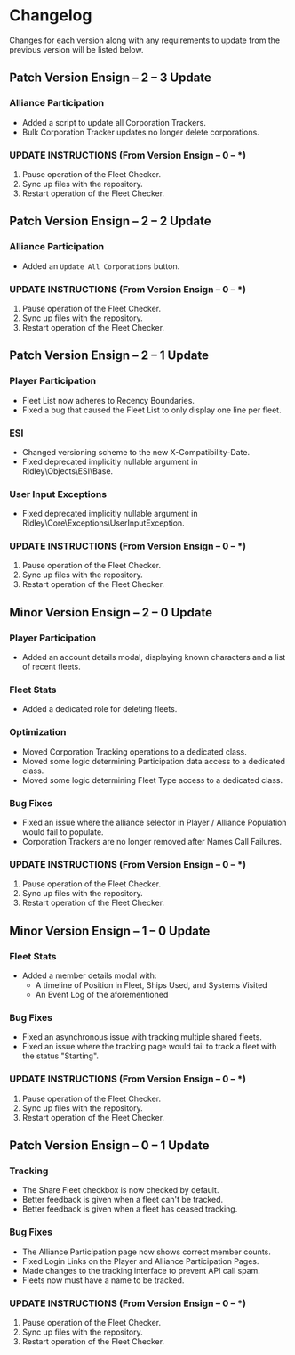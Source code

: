# Changelog

Changes for each version along with any requirements to update from the previous version will be listed below.

## Patch Version Ensign – 2 – 3 Update

### Alliance Participation

* Added a script to update all Corporation Trackers.
* Bulk Corporation Tracker updates no longer delete corporations.

### UPDATE INSTRUCTIONS (From Version Ensign – 0 – *)

1. Pause operation of the Fleet Checker.
2. Sync up files with the repository.
3. Restart operation of the Fleet Checker.

## Patch Version Ensign – 2 – 2 Update

### Alliance Participation

* Added an `Update All Corporations` button.

### UPDATE INSTRUCTIONS (From Version Ensign – 0 – *)

1. Pause operation of the Fleet Checker.
2. Sync up files with the repository.
3. Restart operation of the Fleet Checker.

## Patch Version Ensign – 2 – 1 Update

### Player Participation

* Fleet List now adheres to Recency Boundaries.
* Fixed a bug that caused the Fleet List to only display one line per fleet.

### ESI

* Changed versioning scheme to the new X-Compatibility-Date.
* Fixed deprecated implicitly nullable argument in Ridley\Objects\ESI\Base.

### User Input Exceptions
* Fixed deprecated implicitly nullable argument in Ridley\Core\Exceptions\UserInputException.

### UPDATE INSTRUCTIONS (From Version Ensign – 0 – *)

1. Pause operation of the Fleet Checker.
2. Sync up files with the repository.
3. Restart operation of the Fleet Checker.

## Minor Version Ensign – 2 – 0 Update

### Player Participation

* Added an account details modal, displaying known characters and a list of recent fleets. 

### Fleet Stats

* Added a dedicated role for deleting fleets.

### Optimization

* Moved Corporation Tracking operations to a dedicated class.
* Moved some logic determining Participation data access to a dedicated class.
* Moved some logic determining Fleet Type access to a dedicated class.

### Bug Fixes

* Fixed an issue where the alliance selector in Player / Alliance Population would fail to populate.
* Corporation Trackers are no longer removed after Names Call Failures.

### UPDATE INSTRUCTIONS (From Version Ensign – 0 – *)

1. Pause operation of the Fleet Checker.
2. Sync up files with the repository.
3. Restart operation of the Fleet Checker.

## Minor Version Ensign – 1 – 0 Update

### Fleet Stats

* Added a member details modal with:
    * A timeline of Position in Fleet, Ships Used, and Systems Visited
    * An Event Log of the aforementioned

### Bug Fixes

* Fixed an asynchronous issue with tracking multiple shared fleets.
* Fixed an issue where the tracking page would fail to track a fleet with the status "Starting". 

### UPDATE INSTRUCTIONS (From Version Ensign – 0 – *)

1. Pause operation of the Fleet Checker.
2. Sync up files with the repository.
3. Restart operation of the Fleet Checker.

## Patch Version Ensign – 0 – 1 Update

### Tracking

* The Share Fleet checkbox is now checked by default.
* Better feedback is given when a fleet can't be tracked.
* Better feedback is given when a fleet has ceased tracking.

### Bug Fixes

* The Alliance Participation page now shows correct member counts.
* Fixed Login Links on the Player and Alliance Participation Pages.
* Made changes to the tracking interface to prevent API call spam.
* Fleets now must have a name to be tracked.

### UPDATE INSTRUCTIONS (From Version Ensign – 0 – *)

1. Pause operation of the Fleet Checker.
2. Sync up files with the repository.
3. Restart operation of the Fleet Checker.